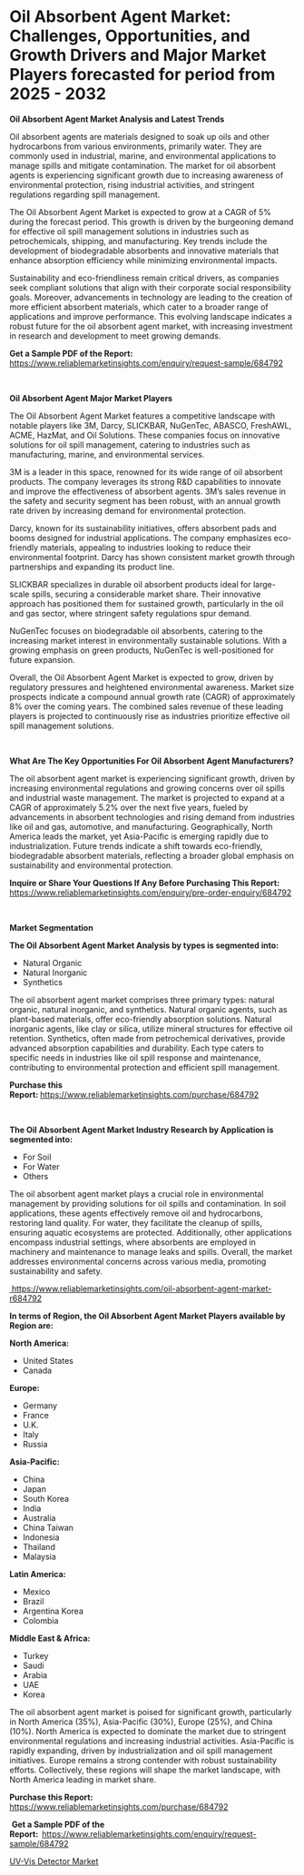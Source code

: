 <p><h1>Oil Absorbent Agent Market: Challenges, Opportunities, and Growth Drivers and Major Market Players forecasted for period from 2025 - 2032</h1></p><p><strong>Oil Absorbent Agent Market Analysis and Latest Trends</strong></p>
<p><p>Oil absorbent agents are materials designed to soak up oils and other hydrocarbons from various environments, primarily water. They are commonly used in industrial, marine, and environmental applications to manage spills and mitigate contamination. The market for oil absorbent agents is experiencing significant growth due to increasing awareness of environmental protection, rising industrial activities, and stringent regulations regarding spill management.</p><p>The Oil Absorbent Agent Market is expected to grow at a CAGR of 5% during the forecast period. This growth is driven by the burgeoning demand for effective oil spill management solutions in industries such as petrochemicals, shipping, and manufacturing. Key trends include the development of biodegradable absorbents and innovative materials that enhance absorption efficiency while minimizing environmental impacts. </p><p>Sustainability and eco-friendliness remain critical drivers, as companies seek compliant solutions that align with their corporate social responsibility goals. Moreover, advancements in technology are leading to the creation of more efficient absorbent materials, which cater to a broader range of applications and improve performance. This evolving landscape indicates a robust future for the oil absorbent agent market, with increasing investment in research and development to meet growing demands.</p></p>
<p><strong>Get a Sample PDF of the Report:&nbsp;</strong> <a href="https://www.reliablemarketinsights.com/enquiry/request-sample/684792?utm_campaign=2206&utm_medium=2&utm_source=Github&utm_content=ia&utm_term=29032025&utm_id=oil-absorbent-agent">https://www.reliablemarketinsights.com/enquiry/request-sample/684792</a></p>
<p>&nbsp;</p>
<p><strong>Oil Absorbent Agent Major Market Players</strong></p>
<p><p>The Oil Absorbent Agent Market features a competitive landscape with notable players like 3M, Darcy, SLICKBAR, NuGenTec, ABASCO, FreshAWL, ACME, HazMat, and Oil Solutions. These companies focus on innovative solutions for oil spill management, catering to industries such as manufacturing, marine, and environmental services.</p><p>3M is a leader in this space, renowned for its wide range of oil absorbent products. The company leverages its strong R&D capabilities to innovate and improve the effectiveness of absorbent agents. 3M’s sales revenue in the safety and security segment has been robust, with an annual growth rate driven by increasing demand for environmental protection.</p><p>Darcy, known for its sustainability initiatives, offers absorbent pads and booms designed for industrial applications. The company emphasizes eco-friendly materials, appealing to industries looking to reduce their environmental footprint. Darcy has shown consistent market growth through partnerships and expanding its product line.</p><p>SLICKBAR specializes in durable oil absorbent products ideal for large-scale spills, securing a considerable market share. Their innovative approach has positioned them for sustained growth, particularly in the oil and gas sector, where stringent safety regulations spur demand.</p><p>NuGenTec focuses on biodegradable oil absorbents, catering to the increasing market interest in environmentally sustainable solutions. With a growing emphasis on green products, NuGenTec is well-positioned for future expansion.</p><p>Overall, the Oil Absorbent Agent Market is expected to grow, driven by regulatory pressures and heightened environmental awareness. Market size prospects indicate a compound annual growth rate (CAGR) of approximately 8% over the coming years. The combined sales revenue of these leading players is projected to continuously rise as industries prioritize effective oil spill management solutions.</p></p>
<p>&nbsp;</p>
<p><strong>What Are The Key Opportunities For Oil Absorbent Agent Manufacturers?</strong></p>
<p><p>The oil absorbent agent market is experiencing significant growth, driven by increasing environmental regulations and growing concerns over oil spills and industrial waste management. The market is projected to expand at a CAGR of approximately 5.2% over the next five years, fueled by advancements in absorbent technologies and rising demand from industries like oil and gas, automotive, and manufacturing. Geographically, North America leads the market, yet Asia-Pacific is emerging rapidly due to industrialization. Future trends indicate a shift towards eco-friendly, biodegradable absorbent materials, reflecting a broader global emphasis on sustainability and environmental protection.</p></p>
<p><strong>Inquire or Share Your Questions If Any Before Purchasing This Report:</strong> <a href="https://www.reliablemarketinsights.com/enquiry/pre-order-enquiry/684792?utm_campaign=2206&utm_medium=2&utm_source=Github&utm_content=ia&utm_term=29032025&utm_id=oil-absorbent-agent">https://www.reliablemarketinsights.com/enquiry/pre-order-enquiry/684792</a></p>
<p>&nbsp;</p>
<p><strong>Market Segmentation</strong></p>
<p><strong>The Oil Absorbent Agent Market Analysis by types is segmented into:</strong></p>
<p><ul><li>Natural Organic</li><li>Natural Inorganic</li><li>Synthetics</li></ul></p>
<p><p>The oil absorbent agent market comprises three primary types: natural organic, natural inorganic, and synthetics. Natural organic agents, such as plant-based materials, offer eco-friendly absorption solutions. Natural inorganic agents, like clay or silica, utilize mineral structures for effective oil retention. Synthetics, often made from petrochemical derivatives, provide advanced absorption capabilities and durability. Each type caters to specific needs in industries like oil spill response and maintenance, contributing to environmental protection and efficient spill management.</p></p>
<p><strong>Purchase this Report:&nbsp;</strong><a href="https://www.reliablemarketinsights.com/purchase/684792?utm_campaign=2206&utm_medium=2&utm_source=Github&utm_content=ia&utm_term=29032025&utm_id=oil-absorbent-agent">https://www.reliablemarketinsights.com/purchase/684792</a></p>
<p>&nbsp;</p>
<p><strong>The Oil Absorbent Agent Market Industry Research by Application is segmented into:</strong></p>
<p><ul><li>For Soil</li><li>For Water</li><li>Others</li></ul></p>
<p><p>The oil absorbent agent market plays a crucial role in environmental management by providing solutions for oil spills and contamination. In soil applications, these agents effectively remove oil and hydrocarbons, restoring land quality. For water, they facilitate the cleanup of spills, ensuring aquatic ecosystems are protected. Additionally, other applications encompass industrial settings, where absorbents are employed in machinery and maintenance to manage leaks and spills. Overall, the market addresses environmental concerns across various media, promoting sustainability and safety.</p></p>
<p><a href="https://www.reliablemarketinsights.com/oil-absorbent-agent-market-r684792?utm_campaign=2206&utm_medium=2&utm_source=Github&utm_content=ia&utm_term=29032025&utm_id=oil-absorbent-agent">&nbsp;https://www.reliablemarketinsights.com/oil-absorbent-agent-market-r684792</a></p>
<p><strong>In terms of Region, the Oil Absorbent Agent Market Players available by Region are:</strong></p>
<p>
    <p> <strong> North America: </strong>
        <ul>
            <li>United States</li>
            <li>Canada</li>
        </ul>
        </p> 
    <p> <strong> Europe: </strong>
        <ul>
            <li>Germany</li>
            <li>France</li>
            <li>U.K.</li>
            <li>Italy</li>
            <li>Russia</li>
        </ul>
        </p> 
    <p> <strong> Asia-Pacific: </strong>
        <ul>
            <li>China</li>
            <li>Japan</li>
            <li>South Korea</li>
            <li>India</li>
            <li>Australia</li>
            <li>China Taiwan</li>
            <li>Indonesia</li>
            <li>Thailand</li>
            <li>Malaysia</li>
        </ul>
        </p> 
    <p> <strong> Latin America: </strong>
        <ul>
            <li>Mexico</li>
            <li>Brazil</li>
            <li>Argentina Korea</li>
            <li>Colombia</li>
        </ul>
        </p> 
    <p> <strong> Middle East & Africa: </strong>
        <ul>
            <li>Turkey</li>
            <li>Saudi</li>
            <li>Arabia</li>
            <li>UAE</li>
            <li>Korea</li>
        </ul>
    </p>
    </p>
<p><p>The oil absorbent agent market is poised for significant growth, particularly in North America (35%), Asia-Pacific (30%), Europe (25%), and China (10%). North America is expected to dominate the market due to stringent environmental regulations and increasing industrial activities. Asia-Pacific is rapidly expanding, driven by industrialization and oil spill management initiatives. Europe remains a strong contender with robust sustainability efforts. Collectively, these regions will shape the market landscape, with North America leading in market share.</p></p>
<p><strong>Purchase this Report: </strong><a href="https://www.reliablemarketinsights.com/purchase/684792?utm_campaign=2206&utm_medium=2&utm_source=Github&utm_content=ia&utm_term=29032025&utm_id=oil-absorbent-agent">https://www.reliablemarketinsights.com/purchase/684792</a></p>
<p>&nbsp;<strong>Get a Sample PDF of the Report:&nbsp;&nbsp;</strong><a href="https://www.reliablemarketinsights.com/enquiry/request-sample/684792?utm_campaign=2206&utm_medium=2&utm_source=Github&utm_content=ia&utm_term=29032025&utm_id=oil-absorbent-agent">https://www.reliablemarketinsights.com/enquiry/request-sample/684792</a></p>
<p><strong></strong></p>
<p><p><a href="https://github.com/wwwkeltoum/Market-Research-Report-List-5/blob/main/uv-vis-detector-market.md?utm_campaign=2206&utm_medium=2&utm_source=Github&utm_content=ia&utm_term=29032025&utm_id=oil-absorbent-agent">UV-Vis Detector Market</a></p></p>